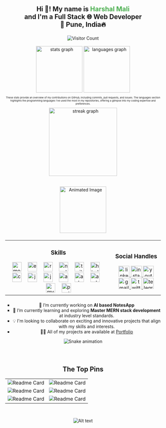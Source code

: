 <h2 align="center">
  Hi 👋! My name is <span style="color: #4CAF50;">Harshal Mali</span> <br>
  and I'm a Full Stack 🌐 Web Developer <br>
  📍 Pune, India🔥
</h2>

###

<div align="center">
  <img src="https://profile-counter.glitch.me/harshal20m/count.svg?" alt="Visitor Count" />
</div>
<br>
<div align="center">
  <img src="https://github-readme-stats.vercel.app/api?username=harshal20m&hide_title=false&hide_rank=false&show_icons=true&include_all_commits=true&count_private=true&disable_animations=false&theme=dracula&locale=en&hide_border=false" height="150" alt="stats graph" />
  <img src="https://github-readme-stats.vercel.app/api/top-langs?username=harshal20m&locale=en&hide_title=false&layout=compact&card_width=320&langs_count=5&theme=dracula&hide_border=false" height="150" alt="languages graph" />
</div>

<p align="center" style="font-size: 8px;">
  These stats provide an overview of my contributions on GitHub, including commits, pull requests, and issues. The languages section highlights the programming languages I've used the most in my repositories, offering a glimpse into my coding expertise and preferences.
</p>

<div align="center">
  <img src="https://streak-stats.demolab.com?user=harshal20m&locale=en&mode=daily&theme=dark&hide_border=false&border_radius=5&order=3" height="220" alt="streak graph" />
</div>

<br>
<br>

<div align="center">
  <img height="150" src="https://cdn.dribbble.com/users/1292677/screenshots/6139167/avento.gif" alt="Animated Image" />
</div>

###

<div align="center">
  <table style="border: none;">
    <tr>
      <td align="center" style="border: none;">
        <h3>Skills</h3>
        <div>
          <img src="https://skillicons.dev/icons?i=mongodb" height="30" alt="mongodb logo" />
          <img width="12" />
          <img src="https://skillicons.dev/icons?i=express" height="30" alt="express logo" />
          <img width="12" />
          <img src="https://skillicons.dev/icons?i=react" height="30" alt="react logo" />
          <img width="12" />
          <img src="https://skillicons.dev/icons?i=nodejs" height="30" alt="nodejs logo" />
          <img width="12" />
          <img src="https://skillicons.dev/icons?i=tailwind" height="30" alt="tailwindcss logo" />
          <img width="12" />
          <img src="https://cdn.jsdelivr.net/gh/devicons/devicon/icons/html5/html5-original.svg" height="30" alt="html5 logo" />
          <img width="12" />
          <img src="https://cdn.jsdelivr.net/gh/devicons/devicon/icons/css3/css3-original.svg" height="30" alt="css3 logo" />
          <img width="12" />
          <img src="https://cdn.simpleicons.org/javascript/F7DF1E" height="30" alt="javascript logo" />
          <img width="12" />
          <img src="https://skillicons.dev/icons?i=java" height="30" alt="java logo" />
          <img width="12" />
          <img src="https://skillicons.dev/icons?i=aws" height="30" alt="amazonwebservices logo" />
          <img width="12" />
          <img src="https://cdn.simpleicons.org/adobeillustrator/FF9A00" height="30" alt="adobeillustrator logo" />
          <img width="12" />
          <img src="https://cdn.simpleicons.org/android/3DDC84" height="30" alt="android logo" />
          <img width="12" />
          <img src="https://cdn.simpleicons.org/mysql/4479A1" height="30" alt="mysql logo" />
          <img width="12" />
          <img src="https://cdn.simpleicons.org/postgresql/4169E1" height="30" alt="postgresql logo" />
        </div>
      </td>
      <td align="center" style="border: none;">
        <h3>Social Handles</h3>
        <div>
          <a href="https://www.linkedin.com/in/harshal-mali-b40b61244/" target="_blank">
            <img src="https://img.shields.io/static/v1?message=LinkedIn&logo=linkedin&label=&color=0077B5&logoColor=white&labelColor=&style=for-the-badge" height="35" alt="linkedin logo" />
          </a>
          <a href="https://www.instagram.com/20harshal/" target="_blank">
            <img src="https://img.shields.io/static/v1?message=Instagram&logo=instagram&label=&color=E4405F&logoColor=white&labelColor=&style=for-the-badge" height="35" alt="instagram logo" />
          </a>
          <a href="https://www.youtube.com/@harshalmali856" target="_blank">
            <img src="https://img.shields.io/static/v1?message=Youtube&logo=youtube&label=&color=FF0000&logoColor=white&labelColor=&style=for-the-badge" height="35" alt="youtube logo" />
          </a>
          <a href="mailto:20harshalmali@gmail.com" target="_blank">
            <img src="https://img.shields.io/static/v1?message=Gmail&logo=gmail&label=&color=D14836&logoColor=white&labelColor=&style=for-the-badge" height="35" alt="gmail logo" />
          </a>
          <a href="https://x.com/20harshalmali" target="_blank">
            <img src="https://img.shields.io/static/v1?message=Twitter&logo=twitter&label=&color=1DA1F2&logoColor=white&labelColor=&style=for-the-badge" height="35" alt="twitter logo" />
          </a>
          <a href="https://t.me/harshalme" target="_blank">
            <img src="https://img.shields.io/static/v1?message=Telegram&logo=telegram&label=&color=2CA5E0&logoColor=white&labelColor=&style=for-the-badge" height="35" alt="telegram logo" />
          </a>
        </div>
      </td>
    </tr>
  </table>
</div>

###

<div align="center"> 
	<ul style="list-style-type: square;">
		<li>🔭 I’m currently working on <strong>AI based NotesApp</strong></li> 
		<li>🌱 I’m currently learning and exploring <strong>Master MERN stack development</strong> at industry level standards.</li> 
		<li>💡 I'm looking to collaborate on exciting and innovative projects that align with my skills and interests.</li> 
		<li>👨‍💻 All of my projects are available at <a href="https://harshalmali.online" target="_blank">Portfolio</a></li> 
	</ul> 
</div>
<div align="center">
  
<img src="https://profile-readme-generator.com/assets/snake.svg" alt="Snake animation" />
<br>
</div>

###
<br>

<div align="center">
	<h2>The Top Pins</h2>
<table>
  <tr>
	<td>
		<img
			src="https://github-readme-stats.vercel.app/api/pin/?username=harshal20m&repo=RESOLD---MERN"
			alt="Readme Card"
		/>
	</td>
	<td>
		<img
			src="https://github-readme-stats.vercel.app/api/pin/?username=harshal20m&repo=Menu.world"
			alt="Readme Card"
		/>
	</td>
</tr>
<tr>
	<td>
		<img
			src="https://github-readme-stats.vercel.app/api/pin/?username=harshal20m&repo=clone-airbnb"
			alt="Readme Card"
		/>
	</td>
	<td>
		<img
			src="https://github-readme-stats.vercel.app/api/pin/?username=harshal20m&repo=Trendiez-Ecommerce"
			alt="Readme Card"
		/>
	</td>
</tr>
<tr>
	<td>
		<img
			src="https://github-readme-stats.vercel.app/api/pin/?username=harshal20m&repo=Chat-App-MERN"
			alt="Readme Card"
		/>
	</td>
	<td>
		<img
			src="https://github-readme-stats.vercel.app/api/pin/?username=harshal20m&repo=Tickets-booking"
			alt="Readme Card"
		/>
	</td>
</tr>

</table>
</div>


<br>
<p align="center">
  <img src="https://spotify-recently-played-readme.vercel.app/api?user=31c3dj7nf6v3jpxbxuogg2lcic3a" alt="Alt text">
</p>
